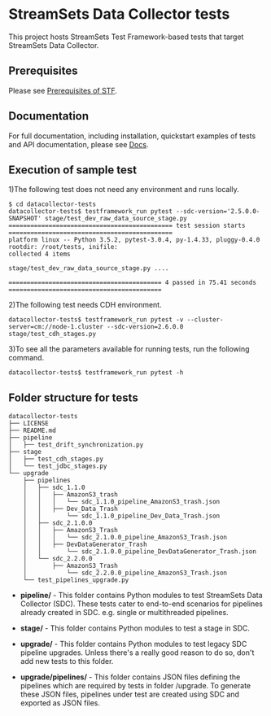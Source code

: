 <!--
  Licensed under the Apache License, Version 2.0 (the "License");
  you may not use this file except in compliance with the License.
  You may obtain a copy of the License at

    http://www.apache.org/licenses/LICENSE-2.0

  Unless required by applicable law or agreed to in writing, software
  distributed under the License is distributed on an "AS IS" BASIS,
  WITHOUT WARRANTIES OR CONDITIONS OF ANY KIND, either express or implied.
  See the License for the specific language governing permissions and
  limitations under the License. See accompanying LICENSE file.
-->

StreamSets Data Collector tests
=================
This project hosts StreamSets Test Framework-based tests that target StreamSets Data Collector.

Prerequisites
-----------
Please see [Prerequisites of STF](https://jenkins.streamsets.net/job/testframework-Docs-Build/Test_Framework_Docs/user/install.html#prerequisite-for-stf).

Documentation
-----------
For full documentation, including installation, quickstart examples of tests and API documentation,
please see [Docs](https://jenkins.streamsets.net/job/testframework-Docs-Build/Test_Framework_Docs/).

Execution of sample test
----------------------
1)The following test does not need any environment and runs locally.

```
$ cd datacollector-tests
datacollector-tests$ testframework_run pytest --sdc-version='2.5.0.0-SNAPSHOT' stage/test_dev_raw_data_source_stage.py
============================================= test session starts =============================================
platform linux -- Python 3.5.2, pytest-3.0.4, py-1.4.33, pluggy-0.4.0
rootdir: /root/tests, inifile:
collected 4 items

stage/test_dev_raw_data_source_stage.py ....

========================================== 4 passed in 75.41 seconds ==========================================
```

2)The following test needs CDH environment.
```
datacollector-tests$ testframework_run pytest -v --cluster-server=cm://node-1.cluster --sdc-version=2.6.0.0 stage/test_cdh_stages.py
```

3)To see all the parameters available for running tests, run the following command.
```
datacollector-tests$ testframework_run pytest -h
```

Folder structure for tests
----------------------

```
datacollector-tests
├── LICENSE
├── README.md
├── pipeline
│   ├── test_drift_synchronization.py
├── stage
│   ├── test_cdh_stages.py
│   └── test_jdbc_stages.py
└── upgrade
    ├── pipelines
    │   ├── sdc_1.1.0
    │   │   ├── AmazonS3_trash
    │   │   │   └── sdc_1.1.0_pipeline_AmazonS3_trash.json
    │   │   ├── Dev_Data_Trash
    │   │       └── sdc_1.1.0_pipeline_Dev_Data_Trash.json
    │   ├── sdc_2.1.0.0
    │   │   ├── AmazonS3_Trash
    │   │   │   └── sdc_2.1.0.0_pipeline_AmazonS3_Trash.json
    │   │   ├── DevDataGenerator_Trash
    │   │       └── sdc_2.1.0.0_pipeline_DevDataGenerator_Trash.json
    │   └── sdc_2.2.0.0
    │       ├── AmazonS3_Trash
    │           └── sdc_2.2.0.0_pipeline_AmazonS3_Trash.json
    └── test_pipelines_upgrade.py
```

+ **pipeline/** - This folder contains Python modules to test StreamSets Data Collector (SDC).
            These tests cater to end-to-end scenarios for pipelines already created in SDC.
            e.g. single or multithreaded pipelines.

+ **stage/** - This folder contains Python modules to test a stage in SDC.

+ **upgrade/** - This folder contains Python modules to test legacy SDC pipeline upgrades. Unless there's a really
            good reason to do so, don't add new tests to this folder.

+ **upgrade/pipelines/** - This folder contains JSON files defining the pipelines which are required by tests in folder
            /upgrade. To generate these JSON files, pipelines under test are created using SDC and exported as JSON
            files.
